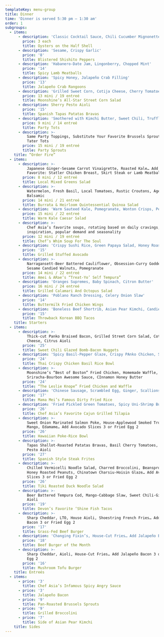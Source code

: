 ```yaml
---
templateKey: menu-group
title: Dinner
time: 'Dinner is served 5:30 pm – 1:30 am'
order: 1
subgroups:
  - items:
      - description: 'Classic Cocktail Sauce, Chili Cucumber Mignonette'
        price: 3 each
        title: Oysters on the Half Shell
      - description: 'Sesame, Crispy Garlic'
        price: '8'
        title: Blistered Shishito Peppers
      - description: 'Habanero-Date Jam, Lingonberry, Chopped Mint'
        price: '14'
        title: Spicy Lamb Meatballs
      - description: 'Spicy Honey, Jalapeño Crab Filling'
        price: '13'
        title: Jalapeño Crab Rangoons
      - description: 'Grilled Sweet Corn, Cotija Cheese, Cherry Tomatoes, Citrus Aioli'
        price: 13 mini / 19 entreé
        title: Moonshine’s All-Star Street Corn Salad
      - description: Sherry Pesto Aioli
        price: '15'
        title: Spanish Tapas Patatas Bravas
      - description: 'Smothered with Kimchi Butter, Sweet Chili, Truffled-Teriyaki Sauce'
        price: 9 mini / 14 entreé
        title: Party Tots
      - description: >-
          Same Party Toppings, Substitute Your Favorite Brussels Sprouts for
          Tater Tots
        price: 15 mini / 19 entreé
        title: Party Sprouts
    title: “Order Fire”
  - items:
      - description: >-
          Japanese Ginger-Sesame Carrot Vinaigrette, Roasted Kale… Add Staff
          Favorite: Statler Chicken Breast, Skirt Steak or Lamb Meatballs 12
        price: 8 mini / 12 entreé
        title: Local Mixed Greens Salad
      - description: >-
          Watermelon, Fresh Basil, Local Tomatoes, Rustic Croutons, Aged
          Balsamic
        price: 14 mini / 21 entreé
        title: Burrata & Heirloom Quintessential Quinoa Salad
      - description: 'Warm Sauteed Kale, Pomegranate, Wonton Crisps, Pecorino Cheese'
        price: 15 mini / 22 entreé
        title: Warm Kale Caesar Salad
      - description: >-
          Chef Asia’s favorite soups, rotating based on daily cravings,
          inspiration, popular demand and seasonality
        price: 12 mini / 19 entreé
        title: Chef’s Whim Soup For The Soul
      - description: 'Crispy Sushi Rice, Green Papaya Salad, Honey Roasted Peanuts'
        price: '15'
        title: Grilled Stuffed Avocado
      - description: >-
          Narragansett-Beer Battered Cauliflower, Obsession-Curry Goddess Aioli,
          Sesame Candied Walnuts, Pomegranate
        price: 14 mini / 22 entreé
        title: Amei & ARae’s “Treat-Yo’ Self Tempura”
      - description: 'Oranges Supremes, Baby Spinach, Citron Butter'
        price: 16 mini / 24 entreé
        title: Grilled Calamari And Octopus Salad
      - description: 'Poblano Ranch Dressing, Celery Onion Slaw'
        price: '14'
        title: Buttermilk Fried Chicken Wings
      - description: 'Boneless Beef Shortrib, Asian Pear Kimchi, Candied Ginger Aioli'
        price: '15'
        title: Throwback Korean BBQ Tacos
    title: Starters
  - items:
      - description: >-
          Thick-cut Panko Braised Bacon, Grilled Street Corn Salad, Cotija
          Cheese, Citrus Aioli
        price: '25'
        title: Sweet Chili Glazed Bomb-Bacon Nuggets
      - description: 'Spicy Basil-Pepper Glaze, Crispy PAnko Chicken, Seasoned Sushi Rice'
        price: '24'
        title: Thai Crispy Chicken Basil Rice Bowl
      - description: >-
          Moonshine’s “Best of Boston” Fried Chicken, Homemade Waffle,
          Sriracha-Bourbon Awesome Sauce, CInnamon Honey Butter
        price: '24'
        title: “The Leslie Knope” Fried Chicken and Waffle
      - description: 'Chinese Sausage, Scrambled Egg, Ginger, Scallions, Duck Liver'
        price: '17'
        title: Mama Mei’s Famous Dirty Fried Rice
      - description: 'Fried Pickled Green Tomatoes, Spicy Uni-Shrimp Butter'
        price: '26'
        title: Chef Asia’s Favorite Cajun Grilled Tilapia
      - description: >-
          Sweet Onion Marinated Salmon Poke, House-Applewood Smoked Trout Salad,
          Mango, Edamame… Add Avocado Slices 3 or Fried Egg 2
        price: '26'
        title: Hawaiian Poke-Rice Bowl
      - description: >-
          Tapas Shallot-Roasted Patatas Bravas, Basil Cherry Tomatoes, Sherry
          Pesto Aioli
        price: '27'
        title: Spanish Style Steak Frites
      - description: >-
          Chilled Vermicelli Noodle Salad, Charred Broccolini, Beansprouts,
          Honey Roasted Peanuts, Chinatown Charsiu-Hoisin Glaze… Add Avocado
          Slices 3 or Fried Egg 2
        price: '26'
        title: Tiki Roasted Duck Noodle Salad
      - description: >-
          Beer Battered Tempura Cod, Mango-Cabbage Slaw, Sweet Chili-Ginger
          Aioli
        price: '19'
        title: Devon’s Favorite ‘Shine Fish Tacos
      - description: >-
          Sharp Cheddar, LTO, House Aioli, Shoestring French Fries… Add Jalapeño
          Bacon 3 or Fried Egg 2
        price: '17'
        title: Grass-Fed Beef Burger
      - description: 'Changing Fixin’s, House-Cut Fries… Add Jalapeño Bacon 3 or Fried Egg 2'
        price: '18'
        title: Beef Burger of the Month
      - description: >-
          Sharp Cheddar, Aioli, House-Cut Fries… Add Jalapeño Bacon 3 or Fried
          Egg 2
        price: '16'
        title: Mushroom Tofu Burger
    title: Entreés
  - items:
      - price: '3'
        title: Chef Asia’s Infamous Spicy Angry Sauce
      - price: '3'
        title: Jalapeño Bacon
      - price: '9'
        title: Pan-Roasted Brussels Sprouts
      - price: '9'
        title: Grilled Broccolini
      - price: '7'
        title: Side of Asian Pear Kimchi
    title: Sides
---
```


